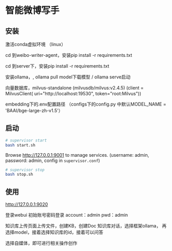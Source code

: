 # 智能微博写手

## 安装
激活conda虚拟环境 （linux）

cd 到weibo-writer-agent，安装pip install -r requirements.txt

cd 到server下，安装pip install -r requirements.txt

安装ollama，, ollama pull model下载模型 / ollama serve启动

向量数据库，milvus-standalone  (milvusdb/milvus:v2.4.5)  (client = MilvusClient( uri="http://localhost:19530",  token="root:Milvus"))

embedding下的.env配置路径 （configs下的config.py 中默认MODEL_NAME = 'BAAI/bge-large-zh-v1.5'）

## 启动
```bash
# supervisor start
bash start.sh
```
Browse http://127.0.0.1:9001 to manage services. (username: admin, password: admin, config in `supervisor.conf`)

```bash
# supervisor stop
bash stop.sh
```

## 使用
http://127.0.0.1:9020   

登录webui  初始账号密码登录 account：admin  pwd：admin

知识库上传页面上传文件，创建KB，创建Doc
知识库对话，选择框架ollama， 再选择model，接着选择知识库的id，接着可以问答

选择自媒体，即可进行相关操作创作


